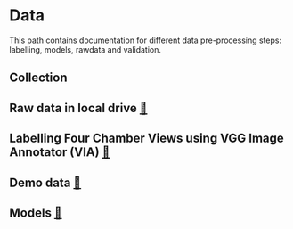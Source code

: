 # Data 
This path contains documentation for different data pre-processing steps: labelling, models, rawdata and validation.  

## Collection
## Raw data in local drive [:open_file_folder:](rawdata/)
## Labelling Four Chamber Views using VGG Image Annotator (VIA) [:open_file_folder:](labelling/)
## Demo data [:open_file_folder:](demodata/)
## Models [:open_file_folder:](models/)